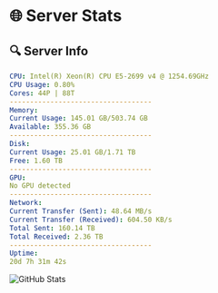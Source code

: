 # 🌐 Server Stats
## 🔍 Server Info
```yaml
CPU: Intel(R) Xeon(R) CPU E5-2699 v4 @ 1254.69GHz
CPU Usage: 0.80%
Cores: 44P | 88T
-----------------------------------
Memory:
Current Usage: 145.01 GB/503.74 GB
Available: 355.36 GB
-----------------------------------
Disk:
Current Usage: 25.01 GB/1.71 TB
Free: 1.60 TB
-----------------------------------
GPU:
No GPU detected
-----------------------------------
Network:
Current Transfer (Sent): 48.64 MB/s
Current Transfer (Received): 604.50 KB/s
Total Sent: 160.14 TB
Total Received: 2.36 TB
-----------------------------------
Uptime:
20d 7h 31m 42s
```
![GitHub Stats](https://img.shields.io/badge/Updated-2025-02-28_06:15:00-blue)